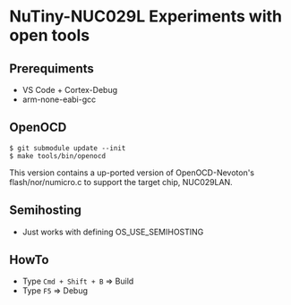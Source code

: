 # NuTiny-NUC029L Experiments with open tools
## Prerequiments
- VS Code + Cortex-Debug
- arm-none-eabi-gcc

## OpenOCD
```
$ git submodule update --init
$ make tools/bin/openocd
```

This version contains a up-ported version of OpenOCD-Nevoton's flash/nor/numicro.c to support the target chip, NUC029LAN.

## Semihosting
- Just works with defining OS_USE_SEMIHOSTING

## HowTo

- Type `Cmd + Shift + B` => Build
- Type `F5` => Debug